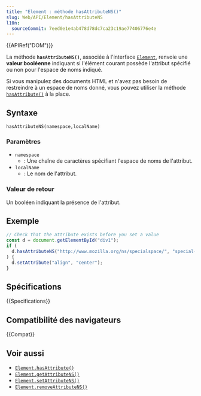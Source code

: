 ```yaml
---
title: "Element : méthode hasAttributeNS()"
slug: Web/API/Element/hasAttributeNS
l10n:
  sourceCommit: 7eed0e1e4ab478d78dc7ca23c19ae77406776e4e
---
```


{{APIRef("DOM")}}

La méthode **`hasAttributeNS()`**, associée à l'interface [`Element`](/fr/docs/Web/API/Element), renvoie une **valeur booléenne** indiquant si l'élément courant possède l'attribut spécifié ou non pour l'espace de noms indiqué.

Si vous manipulez des documents HTML et n'avez pas besoin de restreindre à un espace de noms donné, vous pouvez utiliser la méthode [`hasAttribute()`](/fr/docs/Web/API/Element/hasAttribute) à la place.

## Syntaxe

```js-nolint
hasAttributeNS(namespace,localName)
```

### Paramètres

- `namespace`
  - : Une chaîne de caractères spécifiant l'espace de noms de l'attribut.
- `localName`
  - : Le nom de l'attribut.

### Valeur de retour

Un booléen indiquant la présence de l'attribut.

## Exemple

```js
// Check that the attribute exists before you set a value
const d = document.getElementById("div1");
if (
  d.hasAttributeNS("http://www.mozilla.org/ns/specialspace/", "special-align")
) {
  d.setAttribute("align", "center");
}
```

## Spécifications

{{Specifications}}

## Compatibilité des navigateurs

{{Compat}}

## Voir aussi

- [`Element.hasAttribute()`](/fr/docs/Web/API/Element/hasAttribute)
- [`Element.getAttributeNS()`](/fr/docs/Web/API/Element/getAttributeNS)
- [`Element.setAttributeNS()`](/fr/docs/Web/API/Element/setAttributeNS)
- [`Element.removeAttributeNS()`](/fr/docs/Web/API/Element/removeAttributeNS)
